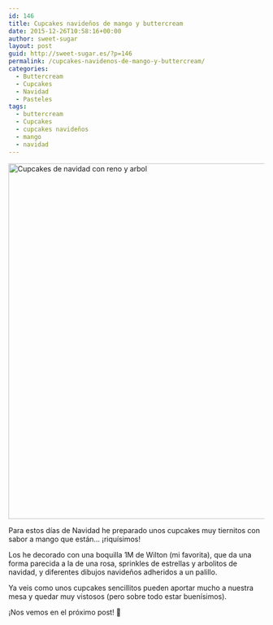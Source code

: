 ```yaml
---
id: 146
title: Cupcakes navideños de mango y buttercream
date: 2015-12-26T10:58:16+00:00
author: sweet-sugar
layout: post
guid: http://sweet-sugar.es/?p=146
permalink: /cupcakes-navidenos-de-mango-y-buttercream/
categories:
  - Buttercream
  - Cupcakes
  - Navidad
  - Pasteles
tags:
  - buttercream
  - Cupcakes
  - cupcakes navideños
  - mango
  - navidad
---
```

[<img class="alignnone size-full wp-image-147" src="http://sweet-sugar.es/wp-content/uploads/2015/12/cupcakes-navidad-reno-sweet-sugar.jpg" alt="Cupcakes de navidad con reno y arbol" width="535" height="700" srcset="http://sweet-sugar.es/wp-content/uploads/2015/12/cupcakes-navidad-reno-sweet-sugar.jpg 535w, http://sweet-sugar.es/wp-content/uploads/2015/12/cupcakes-navidad-reno-sweet-sugar-229x300.jpg 229w" sizes="(max-width: 535px) 100vw, 535px" />](http://sweet-sugar.es/wp-content/uploads/2015/12/cupcakes-navidad-reno-sweet-sugar.jpg)

Para estos días de Navidad he preparado unos cupcakes muy tiernitos con sabor a mango que están&#8230; ¡riquísimos!

Los he decorado con una boquilla 1M de Wilton (mi favorita), que da una forma parecida a la de una rosa, sprinkles de estrellas y arbolitos de navidad, y diferentes dibujos navideños adheridos a un palillo.

Ya veis como unos cupcakes sencillitos pueden aportar mucho a nuestra mesa y quedar muy vistosos (pero sobre todo estar buenísimos).

¡Nos vemos en el próximo post! 🙂